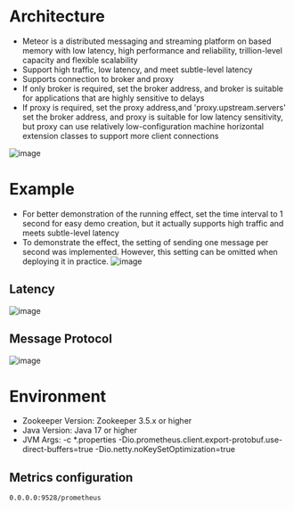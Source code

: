 # Architecture
- Meteor is a distributed messaging and streaming platform on based memory with low latency, high performance and reliability, trillion-level capacity and flexible scalability
- Support high traffic, low latency, and meet subtle-level latency
- Supports connection to broker and proxy
- If only broker is required, set the broker address, and broker is suitable for applications that are highly sensitive to delays
- If proxy is required, set the proxy address,and 'proxy.upstream.servers' set the broker address, and proxy is suitable for low latency sensitivity, but proxy can use relatively low-configuration machine horizontal extension classes to support more client connections

![image](https://github.com/shallowx/meteor/blob/main/docs/image/infra.png)

# Example
- For better demonstration of the running effect, set the time interval to 1 second for easy demo creation, but it actually supports high traffic and meets subtle-level latency
- To demonstrate the effect, the setting of sending one message per second was implemented. However, this setting can be omitted when deploying it in practice.
![image](https://github.com/shallowx/meteor/blob/main/docs/image/example.gif)

## Latency
![image](https://github.com/shallowx/meteor/blob/main/docs/image/partition.png)

## Message Protocol
![image](https://github.com/shallowx/meteor/blob/main/docs/image/message.png)

# Environment
- Zookeeper Version: Zookeeper 3.5.x or higher
- Java Version: Java 17 or higher
- JVM Args: -c *.properties -Dio.prometheus.client.export-protobuf.use-direct-buffers=true -Dio.netty.noKeySetOptimization=true

## Metrics configuration
```
0.0.0.0:9528/prometheus
```

